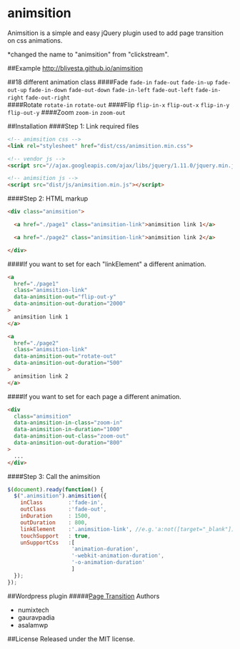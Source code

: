 animsition
==================

Animsition is a simple and easy jQuery plugin used to add page transition on css animations.

*changed the name to "animsition" from "clickstream".

##Example
http://blivesta.github.io/animsition

##18 different animation class
####Fade
`fade-in` `fade-out` `fade-in-up` `fade-out-up` `fade-in-down` `fade-out-down` `fade-in-left` `fade-out-left` `fade-in-right` `fade-out-right`  
####Rotate
`rotate-in` `rotate-out`
####Flip
`flip-in-x` `flip-out-x` `flip-in-y` `flip-out-y`
####Zoom
`zoom-in` `zoom-out`

##Installation
####Step 1: Link required files
~~~ html
<!-- animsition css -->
<link rel="stylesheet" href="dist/css/animsition.min.css">

<!-- vendor js -->
<script src="//ajax.googleapis.com/ajax/libs/jquery/1.11.0/jquery.min.js"></script>

<!-- animsition js -->
<script src="dist/js/animsition.min.js"></script>
~~~

####Step 2: HTML markup
~~~ html
<div class="animsition">

  <a href="./page1" class="animsition-link">animsition link 1</a>

  <a href="./page2" class="animsition-link">animsition link 2</a>

</div>
~~~

####If you want to set for each "linkElement" a different animation. 
~~~ html
<a 
  href="./page1" 
  class="animsition-link" 
  data-animsition-out="flip-out-y"
  data-animsition-out-duration="2000"
>
  animsition link 1
</a>

<a 
  href="./page2" 
  class="animsition-link" 
  data-animsition-out="rotate-out"
  data-animsition-out-duration="500"
>
  animsition link 2
</a>
~~~

####If you want to set for each page a different animation.</h4>  
~~~ html
<div 
  class="animsition" 
  data-animsition-in-class="zoom-in"
  data-animsition-in-duration="1000"
  data-animsition-out-class="zoom-out"
  data-animsition-out-duration="800"
>
  ...
</div>
~~~

####Step 3: Call the animsition
~~~ js
$(document).ready(function() {
  $(".animsition").animsition({
    inClass        :'fade-in',
    outClass       :'fade-out',
    inDuration     : 1500,
    outDuration    : 800,
    linkElement    :'.animsition-link', //e.g.'a:not([target="_blank"]):not([href^=#])', 
    touchSupport   : true, 
    unSupportCss   :[
                    'animation-duration',
                    '-webkit-animation-duration',
                    '-o-animation-duration'
                    ]
  });
}); 
~~~

##Wordpress plugin
#####[Page Transition](http://wordpress.org/plugins/page-transition/ "Page Transition")
Authors

- numixtech
- gauravpadia
- asalamwp

##License
Released under the MIT license.
